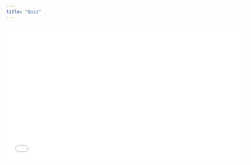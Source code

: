 ```yaml
---
title: "Quiz"
---
```


<iframe width="640" height="360" src="{{site.baseurl}}/questionmaker/build/1.html" frameborder="0" allowfullscreen></iframe>
